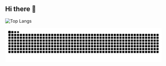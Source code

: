 ## Hi there 👋
![Top Langs](https://github-readme-stats.vercel.app/api/top-langs/?username=dynamicgoose&layout=compact&theme=github_dark)

![activity](https://raw.githubusercontent.com/DynamicGoose/dynamicgoose/output/github-contribution-grid-snake-dark.svg)

<!--
**DynamicGoose/dynamicgoose** is a ✨ _special_ ✨ repository because its `README.md` (this file) appears on your GitHub profile.

Here are some ideas to get you started:

- 🔭 I’m currently working on ...
- 🌱 I’m currently learning ...
- 👯 I’m looking to collaborate on ...
- 🤔 I’m looking for help with ...
- 💬 Ask me about ...
- 📫 How to reach me: ...
- 😄 Pronouns: ...
- ⚡ Fun fact: ...
-->
